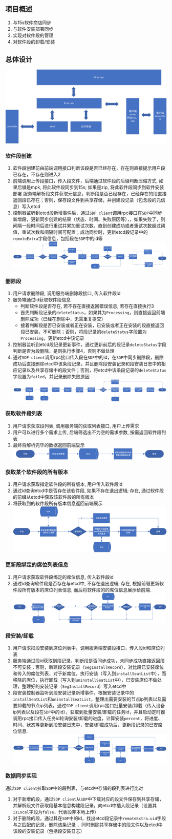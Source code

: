 ## 项目概述
1. 与15s软件商店同步
2. 与软件安装部署同步
3. 实现对软件段的管理
4. 对软件段的卸载/安装
## 总体设计
![总体图](../%E7%AC%AC%E4%B8%89%E5%91%A8%E5%B7%A5%E4%BD%9C/%E8%AE%BE%E8%AE%A1%E6%80%BB.png)
### 软件段创建
1. 软件段创建前由前端调用接口判断该段是否已经存在，存在则直接提示用户段已存在，不存在则进入2
2. 前端调用上传段接口，传入段文件，后端通过软件段的后缀判断压缩方式, 如果后缀是mpk, 将此软件段同步到15s; 如果是zip, 将此软件段同步到软件安装部署.服务端解析段文件获取元信息，判断段是否已经存在，已经存在的段直接返回段已存在；否则，保存段文件到共享存储，并创建段记录（包含段的元信息）写入etcd
3. 控制器监听到etcd段新增事件后，通过`SDP client`调用rpc接口在`SDP`中同步新增段，更新同步创建的结果（状态、时间、失败原因等），，如果失败了，则间隔一段时间后进行重试并累加重试次数，直到创建成功或者重试次数超过阈值，重试次数和间隔时间可配置；成功同步时，更新etcd段记录中的`remoteExtra`字段信息，包括段在`SDP`中的id等
![软件段创建](../%E7%AC%AC%E4%B8%89%E5%91%A8%E5%B7%A5%E4%BD%9C/%E8%BD%AF%E4%BB%B6%E6%AE%B5%E5%88%9B%E5%BB%BA.png)
### 删除段
1. 用户请求删除段, 调用服务端删除段接口, 传入软件段id
2. 服务端通过id获取软件段信息
    - 判断软件段是否存在, 若不存在直接返回错误信息, 若存在直接执行3
    - 首先判断段记录的`deleteStatus`，如果其为`Processing`，则直接返回前端删除成功（已经在删除中，无需重复提交）
    - 接着判断段是否已安装或者正在安装，已安装或者正在安装的段直接返回段已安装，不可删除；否则，将段记录的`deleteStatus`字段置为`Processing`，更新etcd中该记录
3. 控制器监听到etcd段记录更新事件，通过更新前后的段记录`deleteStatus`字段判断是否为段删除，是则执行步骤4，否则不做处理
4. 通过`SDP client`调用rpc接口传入段在`SDP`中的id，在`SDP`中同步删除段，删除成功后直接删除etcd中该条段记录，并且删除段安装记录和段安装日志中的相应记录以及共享存储中的段文件；否则，将etcd中该条段记录的`deleteStatus`字段置为`failed`，并记录删除失败原因
![删除段](../%E7%AC%AC%E4%B8%89%E5%91%A8%E5%B7%A5%E4%BD%9C/%E5%88%A0%E9%99%A4%E6%AE%B5.png)
### 获取软件段列表
1. 用户请求获取段列表, 调用服务端的获取列表接口, 用户上传需求
2. 用户可以进行多个需求上传, 后端筛选出不为空的需求参数, 按需返回软件段列表
3. 最终将解析完毕的数据返回前端显示 
![获取软件段列表](../%E7%AC%AC%E4%B8%89%E5%91%A8%E5%B7%A5%E4%BD%9C/%E8%8E%B7%E5%8F%96%E8%BD%AF%E4%BB%B6%E6%AE%B5%E5%88%97%E8%A1%A8.png)
### 获取某个软件段的所有版本
1. 用户请求获取指定软件段的所有版本, 用户传入软件段id
2. 通过id查询etcd中是否存在该软件段, 如果不存在退出逻辑; 存在, 通过软件段的前缀从etcd中获取该软件段的所有版本
3. 将获取到的软件段所有版本信息返回前端展示 
![获取某个软件段的所有版本](../%E7%AC%AC%E4%B8%89%E5%91%A8%E5%B7%A5%E4%BD%9C/%E8%8E%B7%E5%8F%96%E6%9F%90%E4%B8%AA%E8%BD%AF%E4%BB%B6%E6%AE%B5%E7%9A%84%E6%89%80%E6%9C%89%E7%89%88%E6%9C%AC.png)
### 更新段绑定的席位列表信息
1. 用户请求获取软件段绑定的席位信息, 传入软件段id
2. 通过id查询软件段是否存在与etcd中, 不存在退出逻辑; 存在, 根据前缀更新软件段所有版本的席位列表信息, 而后将软件段的的席位信息展示给前端.
![更新段绑定的席位列表信息](../%E7%AC%AC%E4%B8%89%E5%91%A8%E5%B7%A5%E4%BD%9C/%E6%9B%B4%E6%96%B0%E6%AE%B5%E7%BB%91%E5%AE%9A%E7%9A%84%E5%B8%AD%E4%BD%8D%E5%88%97%E8%A1%A8%E4%BF%A1%E6%81%AF.png)
### 段安装/卸载
1. 用户请求把段安装到席位列表中，调用服务端安装段接口，传入段id和席位列表
2. 服务端通过段id获取到段记录，判断段是否同步成功，未同步成功直接返回段不可安装；否则，新建段安装记录（`SegInstallRecord`），对比段已安装席位和传入的席位列表，对于新席位，执行安装（写入到`installSeatList`中），而移除的席位，执行卸载（写入到`uninstallSeatList`中），已安装席位不做处理，整理好的安装记录（`SegInstallRecord`）写入etcd中
3. 段安装控制器监听到段安装记录新增事件，根据安装记录中的`installSeatList`和`uninstallSeatList`，整理出需要安装的节点ip列表以及需要卸载的节点ip列表，通过`SDP client`调用rpc接口批量安装/卸载（传入设备ip列表以及段在`SDP`中的id），获取到批量安装/卸载的任务id，并且启动定时器调用rpc接口传入任务id轮询安装/卸载的进度，计算安装`percent`，将进度、时间、状态等更新到段安装日志中，安装/卸载成功后，更新段记录的已安席位信息.
![](../%E7%AC%AC%E4%B8%89%E5%91%A8%E5%B7%A5%E4%BD%9C/%E6%AE%B5%E5%AE%89%E8%A3%85.png)
### 数据同步实现
通过`SDP client`拉取`SDP`中的段列表，与etcd中存储的段列表进行比对
1. 对于新增的段，通过`SDP client`从`SDP`中下载对应的段文件保存到共享存储，并解析段文件获取段基本信息构建段记录，向etcd中插入段记录（设置其`isLocal`字段为`false`，代表段非本地上传）
2. 对于删除的段，通过其在`SDP`中的id，找出etcd段记录中`remoteExtra.uid`字段与之匹配的记录，删除该条记录 ，同时删除共享存储中的段文件以及etcd中该段的安装记录（包括段安装日志）

